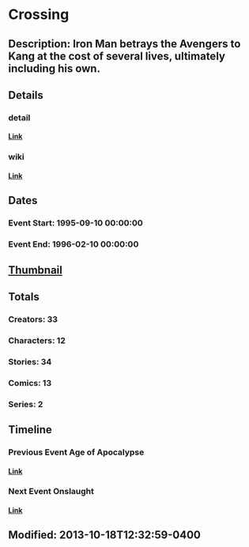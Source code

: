 # Crossing
## Description: Iron Man betrays the Avengers to Kang at the cost of several lives, ultimately including his own.
## Details
### detail
#### [Link](http://marvel.com/comics/events/239/crossing?utm_campaign=apiRef&utm_source=225578a89fc76f3d20fbffda5d17a88d)
### wiki
#### [Link](http://marvel.com/universe/Crossing?utm_campaign=apiRef&utm_source=225578a89fc76f3d20fbffda5d17a88d)
## Dates
### Event Start: 1995-09-10 00:00:00
### Event End: 1996-02-10 00:00:00
## [Thumbnail](http://i.annihil.us/u/prod/marvel/i/mg/5/60/51cb2d77a0410.jpg)
## Totals
### Creators: 33
### Characters: 12
### Stories: 34
### Comics: 13
### Series: 2
## Timeline
### Previous Event Age of Apocalypse
#### [Link](http://gateway.marvel.com/v1/public/events/227)
### Next Event Onslaught
#### [Link](http://gateway.marvel.com/v1/public/events/154)
## Modified: 2013-10-18T12:32:59-0400